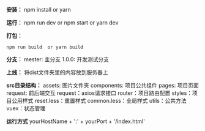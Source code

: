 
**安装：**
    npm install or yarn
    
**运行：** 
    npm run dev or npm start or yarn dev
    
**打包：**

    npm run build  or yarn build   
    
**分支：**
    mester: 主分支
    1.0.0: 开发测试分支
    
**上线：**
    将dist文件夹里的内容放到服务器上

**src目录结构：**
assets: 图片文件夹
components: 项目公共组件
pages: 项目页面
request: 前后端交互
        request：axios请求接口
router：项目路由配置
styles：项目公用样式
        reset.less：重置样式
        common.less：全局样式
utils：公共方法
vuex：状态管理

    
**运行方式**
yourHostName + ':' + yourPort + '/index.html'
